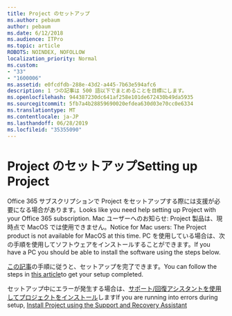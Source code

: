 ```yaml
---
title: Project のセットアップ
ms.author: pebaum
author: pebaum
ms.date: 6/12/2018
ms.audience: ITPro
ms.topic: article
ROBOTS: NOINDEX, NOFOLLOW
localization_priority: Normal
ms.custom:
- "33"
- "1600006"
ms.assetid: e0fcdfdb-288e-43d2-a445-7b63e594afc6
description: 1 つの記事は 500 語以下でまとめることを目標にします。
ms.openlocfilehash: 944387230dc641af258e101de672430b49da5935
ms.sourcegitcommit: 5fb7a4b28859690020efdea630d03e70cc0e6334
ms.translationtype: MT
ms.contentlocale: ja-JP
ms.lasthandoff: 06/28/2019
ms.locfileid: "35355090"
---
```

# <a name="setting-up-project"></a><span data-ttu-id="d1f0a-103">Project のセットアップ</span><span class="sxs-lookup"><span data-stu-id="d1f0a-103">Setting up Project</span></span>

<span data-ttu-id="d1f0a-104">Office 365 サブスクリプションで Project をセットアップする際には支援が必要になる場合があります。</span><span class="sxs-lookup"><span data-stu-id="d1f0a-104">Looks like you need help setting up Project with your Office 365 subscription.</span></span>
<span data-ttu-id="d1f0a-105">Mac ユーザーへのお知らせ: Project 製品は、現時点で MacOS では使用できません。</span><span class="sxs-lookup"><span data-stu-id="d1f0a-105">Notice for Mac users: The Project product is not available for MacOS at this time.</span></span> <span data-ttu-id="d1f0a-106">PC を使用している場合は、次の手順を使用してソフトウェアをインストールすることができます。</span><span class="sxs-lookup"><span data-stu-id="d1f0a-106">If you have a PC you should be able to install the software using the steps below.</span></span>
  
<span data-ttu-id="d1f0a-107">[この記事](https://support.office.com/article/7059249b-d9fe-4d61-ab96-5c5bf435f281.aspx)の手順に従うと、セットアップを完了できます。</span><span class="sxs-lookup"><span data-stu-id="d1f0a-107">You can follow the steps in [this article](https://support.office.com/article/7059249b-d9fe-4d61-ab96-5c5bf435f281.aspx)to get your setup completed.</span></span>
  
<span data-ttu-id="d1f0a-108">セットアップ中にエラーが発生する場合は、[サポート/回復アシスタントを使用してプロジェクトをインストール](https://aka.ms/SaRA-ProjectSetupScenario)します</span><span class="sxs-lookup"><span data-stu-id="d1f0a-108">If you are running into errors during setup, [Install Project using the Support and Recovery Assistant](https://aka.ms/SaRA-ProjectSetupScenario)</span></span>
